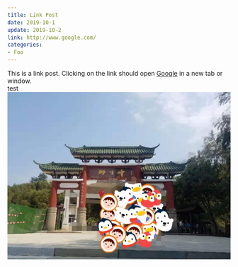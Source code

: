 ```yaml
---
title: Link Post
date: 2019-10-1
update: 2019-10-2
link: http://www.google.com/
categories:
- Foo
---
```


This is a link post. Clicking on the link should open [Google](http://www.google.com/) in a new tab or window.<br>
test <br>
![pic](post_image/rukou.jpg)